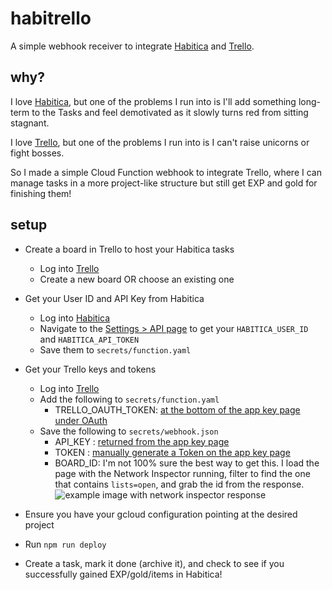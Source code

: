 # habitrello
A simple webhook receiver to integrate [Habitica](https://habitica.com/) and [Trello](https://trello.com).

## why?

I love [Habitica](https://habitica.com/), but one of the problems I run into is I'll add something long-term to the Tasks and feel demotivated as it slowly turns red from sitting stagnant.

I love [Trello](https://trello.com), but one of the problems I run into is I can't raise unicorns or fight bosses.

So I made a simple Cloud Function webhook to integrate Trello, where I can manage tasks in a more project-like structure but still get EXP and gold for finishing them!

## setup

- Create a board in Trello to host your Habitica tasks
  - Log into [Trello](https://trello.com)
  - Create a new board OR choose an existing one

- Get your User ID and API Key from Habitica
  - Log into [Habitica](https://habitica.com/)
  - Navigate to the [Settings > API page](https://habitica.com/user/settings/api) to get your ``HABITICA_USER_ID`` and ``HABITICA_API_TOKEN``
  - Save them to ``secrets/function.yaml``

- Get your Trello keys and tokens
  - Log into [Trello](https://trello.com)
  - Add the following to ``secrets/function.yaml``
    - TRELLO_OAUTH_TOKEN: [at the bottom of the app key page under OAuth](https://trello.com/app-key/)
  - Save the following to ``secrets/webhook.json``
    - API_KEY : [returned from the app key page](https://trello.com/app-key/)
    - TOKEN : [manually generate a Token on the app key page](https://trello.com/app-key/)
    - BOARD_ID: I'm not 100% sure the best way to get this.  I load the page with the Network Inspector running, filter to find the one that contains ``lists=open``, and grab the id from the response.
![example image with network inspector response](https://i.imgur.com/msw6laE.png)


- Ensure you have your gcloud configuration pointing at the desired project

- Run ``npm run deploy``

- Create a task, mark it done (archive it), and check to see if you successfully gained EXP/gold/items in Habitica!
